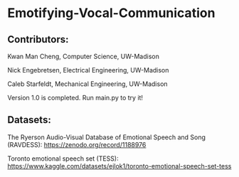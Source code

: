 # Emotifying-Vocal-Communication

## Contributors: 
Kwan Man Cheng, Computer Science, UW-Madison

Nick Engebretsen, Electrical Engineering, UW-Madison

Caleb Starfeldt, Mechanical Engineering, UW-Madison

Version 1.0 is completed. Run main.py to try it!
## Datasets:
The Ryerson Audio-Visual Database of Emotional Speech and Song (RAVDESS): https://zenodo.org/record/1188976

Toronto emotional speech set (TESS): https://www.kaggle.com/datasets/ejlok1/toronto-emotional-speech-set-tess
